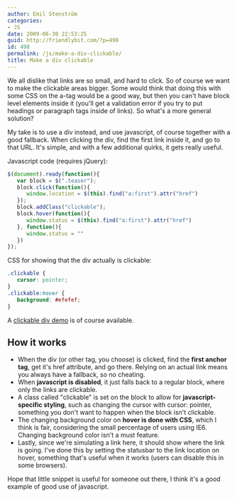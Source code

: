 ```yaml
---
author: Emil Stenström
categories:
- JS
date: 2009-06-30 22:53:25
guid: http://friendlybit.com/?p=498
id: 498
permalink: /js/make-a-div-clickable/
title: Make a div clickable
---
```


We all dislike that links are so small, and hard to click. So of course we want to make the clickable areas bigger. Some would think that doing this with some CSS on the a-tag would be a good way, but then you can't have block level elements inside it (you'll get a validation error if you try to put headings or paragraph tags inside of links). So what's a more general solution?

My take is to use a div instead, and use javascript, of course together with a good fallback. When clicking the div, find the first link inside it, and go to that URL. It's simple, and with a few additional quirks, it gets really useful.

Javascript code (requires jQuery):

```js
$(document).ready(function(){
   var block = $(".teaser");
   block.click(function(){
      window.location = $(this).find("a:first").attr("href")
   });
   block.addClass("clickable");
   block.hover(function(){
      window.status = $(this).find("a:first").attr("href")
   }, function(){
      window.status = ""
   })
});
```

CSS for showing that the div actually is clickable:

```css
.clickable {
   cursor: pointer;
}
.clickable:hover {
   background: #efefef;
}
```

A [clickable div demo](/files/clickable_block/) is of course available.

## How it works

  * When the div (or other tag, you choose) is clicked, find the **first anchor tag**, get it's href attribute, and go there. Relying on an actual link means you always have a fallback, so no cheating.
  * When **javascript is disabled**, it just falls back to a regular block, where only the links are clickable.
  * A class called "clickable" is set on the block to allow for **javascript-specific styling**, such as changing the cursor with cursor: pointer, something you don't want to happen when the block isn't clickable.
  * The changing background color on **hover is done with CSS**, which I think is fair, considering the small percentage of users using IE6. Changing background color isn't a must feature.
  * Lastly, since we're simulating a link here, it should show where the link is going. I've done this by setting the statusbar to the link location on hover, something that's useful when it works (users can disable this in some browsers).

Hope that little snippet is useful for someone out there, I think it's a good example of good use of javascript.
